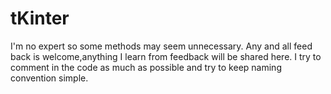 # tKinter
I'm no expert so some methods may seem unnecessary. Any and all feed back is welcome,anything I learn from feedback will be shared here.
I try to comment in the code as much as possible and try to keep naming convention simple.
